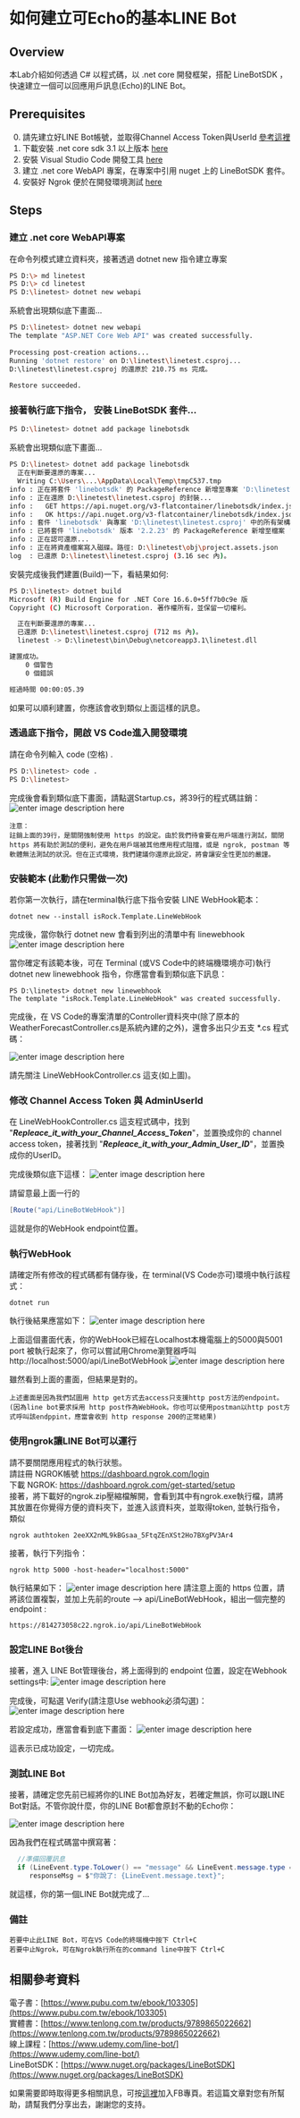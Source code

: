 如何建立可Echo的基本LINE Bot
===
## Overview

本Lab介紹如何透過 C# 以程式碼，以 .net core 開發框架，搭配 LineBotSDK ，快速建立一個可以回應用戶訊息(Echo)的LINE Bot。

## Prerequisites
0. 請先建立好LINE Bot帳號，並取得Channel Access Token與UserId [參考這裡](https://github.com/isdaviddong/HOL-LineBotSDK/blob/master/00.%20%E5%A6%82%E4%BD%95%E7%94%B3%E8%AB%8BLINE%20Bot.md)
1. 下載安裝 .net core sdk 3.1 以上版本 [here](https://dotnet.microsoft.com/download)
2. 安裝 Visual Studio Code 開發工具 [here](https://code.visualstudio.com/download)
3. 建立 .net core WebAPI 專案，在專案中引用 nuget 上的 LineBotSDK 套件。
4. 安裝好 Ngrok 便於在開發環境測試 [here](https://ngrok.com/)  

## Steps

### 建立 .net core WebAPI專案
在命令列模式建立資料夾，接著透過 dotnet new 指令建立專案
```bash
PS D:\> md linetest
PS D:\> cd linetest
PS D:\linetest> dotnet new webapi
```
系統會出現類似底下畫面...
```bash
PS D:\linetest> dotnet new webapi  
The template "ASP.NET Core Web API" was created successfully.  
  
Processing post-creation actions...  
Running 'dotnet restore' on D:\linetest\linetest.csproj...  
D:\linetest\linetest.csproj 的還原於 210.75 ms 完成。  
  
Restore succeeded.
```

### 接著執行底下指令， 安裝 LineBotSDK 套件...
```bash
PS D:\linetest> dotnet add package linebotsdk
```
系統會出現類似底下畫面...
```bash
PS D:\linetest> dotnet add package linebotsdk
  正在判斷要還原的專案...
  Writing C:\Users\...\AppData\Local\Temp\tmpC537.tmp
info : 正在將套件 'linebotsdk' 的 PackageReference 新增至專案 'D:\linetest\linetest.csproj'。
info : 正在還原 D:\linetest\linetest.csproj 的封裝...
info :   GET https://api.nuget.org/v3-flatcontainer/linebotsdk/index.json
info :   OK https://api.nuget.org/v3-flatcontainer/linebotsdk/index.json 1088 毫秒
info : 套件 'linebotsdk' 與專案 'D:\linetest\linetest.csproj' 中的所有架構相容。
info : 已將套件 'linebotsdk' 版本 '2.2.23' 的 PackageReference 新增至檔案 'D:\linetest\linetest.csproj'。
info : 正在認可還原...
info : 正在將資產檔案寫入磁碟。路徑: D:\linetest\obj\project.assets.json
log  : 已還原 D:\linetest\linetest.csproj (3.16 sec 內)。
```
安裝完成後我們建置(Build)一下，看結果如何:
```bash
PS D:\linetest> dotnet build
Microsoft (R) Build Engine for .NET Core 16.6.0+5ff7b0c9e 版
Copyright (C) Microsoft Corporation. 著作權所有，並保留一切權利。

  正在判斷要還原的專案...
  已還原 D:\linetest\linetest.csproj (712 ms 內)。
  linetest -> D:\linetest\bin\Debug\netcoreapp3.1\linetest.dll

建置成功。
    0 個警告
    0 個錯誤

經過時間 00:00:05.39
```
如果可以順利建置，你應該會收到類似上面這樣的訊息。

### 透過底下指令，開啟 VS Code進入開發環境
請在命令列輸入 code (空格) .
```bash
PS D:\linetest> code .
PS D:\linetest>
```
完成後會看到類似底下畫面，請點選Startup.cs，將39行的程式碼註銷：
![enter image description here](https://i.imgur.com/ZQ7xZC1.png)

```
注意：
註銷上面的39行，是關閉強制使用 https 的設定。由於我們待會要在用戶端進行測試，關閉 https 將有助於測試的便利，避免在用戶端被其他應用程式阻擋，或是 ngrok, postman 等軟體無法測試的狀況。但在正式環境，我們建議你還原此設定，將會讓安全性更加的嚴謹。
```
###  安裝範本 (此動作只需做一次)
若你第一次執行，請在terminal執行底下指令安裝 LINE WebHook範本：
```dos
dotnet new --install isRock.Template.LineWebHook
```
完成後，當你執行 dotnet new 會看到列出的清單中有 linewebhook
![enter image description here](https://i.imgur.com/qEDFa88.png)

當你確定有該範本後，可在 Terminal (或VS Code中的終端機環境亦可)執行  dotnet new linewebhook  指令，你應當會看到類似底下訊息：
```dos
PS D:\linetest> dotnet new linewebhook  
The template "isRock.Template.LineWebHook" was created successfully.
```
完成後，在 VS Code的專案清單的Controller資料夾中(除了原本的WeatherForecastController.cs是系統內建的之外)，還會多出只少五支 *.cs 程式碼：

![enter image description here](https://i.imgur.com/laQr1wt.png)

請先關注 LineWebHookController.cs 這支(如上圖)。

### 修改 Channel Access Token 與  AdminUserId

在  LineWebHookController.cs 這支程式碼中，找到 "___Repleace_it_with_your_Channel_Access_Token___"，並置換成你的 channel access token，接著找到 "___Repleace_it_with_your_Admin_User_ID___"，並置換成你的UserID。

完成後類似底下這樣：
![enter image description here](https://i.imgur.com/tYcV4rJ.png)

請留意最上面一行的
```csharp
[Route("api/LineBotWebHook")]
```
這就是你的WebHook endpoint位置。

### 執行WebHook
請確定所有修改的程式碼都有儲存後，在 terminal(VS Code亦可)環境中執行該程式：
```dos
dotnet run
```
執行後結果應當如下：
![enter image description here](https://i.imgur.com/0UxMO6w.png)

上面這個畫面代表，你的WebHook已經在Localhost本機電腦上的5000與5001 port 被執行起來了，你可以嘗試用Chrome瀏覽器呼叫  http://localhost:5000/api/LineBotWebHook 
![enter image description here](https://i.imgur.com/sIy5iwp.png)

雖然看到上面的畫面，但結果是對的。
```
上述畫面是因為我們試圖用 http get方式去access只支援http post方法的endpoint。
(因為line bot要求採用 http post作為WebHook。你也可以使用postman以http post方式呼叫該endppint，應當會收到 http response 200的正常結果)
```

### 使用ngrok讓LINE Bot可以運行
請不要關閉應用程式的執行狀態。    
請註冊 NGROK帳號 https://dashboard.ngrok.com/login   
下載 NGROK: https://dashboard.ngrok.com/get-started/setup  
接著，將下載好的ngrok.zip壓縮檔解開，會看到其中有ngrok.exe執行檔，請將其放置在你覺得方便的資料夾下，並進入該資料夾，並取得token, 並執行指令，類似  
```dos
ngrok authtoken 2eeXX2nML9kBGsaa_5FtqZEnXSt2Ho7BXgPV3Ar4
```
接著，執行下列指令：
```dos
ngrok http 5000 -host-header="localhost:5000"
```
執行結果如下：
![enter image description here](https://i.imgur.com/0PXeu6J.png)
請注意上面的 https 位置，請將該位置複製，並加上先前的route --> api/LineBotWebHook，組出一個完整的endpoint :
```
https://814273058c22.ngrok.io/api/LineBotWebHook
```

### 設定LINE Bot後台
接著，進入 LINE Bot管理後台，將上面得到的 endpoint 位置，設定在Webhook settings中:
![enter image description here](https://i.imgur.com/PhkuvrH.png)

完成後，可點選 Verify(請注意Use webhook必須勾選)：
![enter image description here](https://i.imgur.com/P3BbzVI.png)

若設定成功，應當會看到底下畫面：
![enter image description here](https://i.imgur.com/AsnjJaw.png)

這表示已成功設定，一切完成。

### 測試LINE Bot
接著，請確定您先前已經將你的LINE Bot加為好友，若確定無誤，你可以跟LINE Bot對話。不管你說什麼，你的LINE Bot都會原封不動的Echo你：

![enter image description here](https://i.imgur.com/FJ5bSTP.png)

因為我們在程式碼當中撰寫著：
```csharp
  //準備回覆訊息
  if (LineEvent.type.ToLower() == "message" && LineEvent.message.type == "text")
     responseMsg = $"你說了: {LineEvent.message.text}";
```
就這樣，你的第一個LINE Bot就完成了...

### 備註
```
若要中止此LINE Bot，可在VS Code的終端機中按下 Ctrl+C    
若要中止Ngrok，可在Ngrok執行所在的command line中按下 Ctrl+C
```

相關參考資料
---
電子書：[https://www.pubu.com.tw/ebook/103305](https://www.pubu.com.tw/ebook/103305)  
實體書：[https://www.tenlong.com.tw/products/9789865022662](https://www.tenlong.com.tw/products/9789865022662)  
線上課程：[https://www.udemy.com/line-bot/](https://www.udemy.com/line-bot/)  
LineBotSDK：[https://www.nuget.org/packages/LineBotSDK](https://www.nuget.org/packages/LineBotSDK)  

如果需要即時取得更多相關訊息，可按[這裡](https://www.facebook.com/DotNetWalker/)加入FB專頁。若這篇文章對您有所幫助，請幫我們分享出去，謝謝您的支持。

